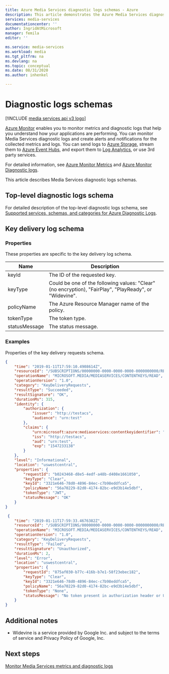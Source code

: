 ```yaml
---
title: Azure Media Services diagnostic logs schemas - Azure
description: This article demonstrates the Azure Media Services diagnostic logs schemas.
services: media-services
documentationcenter: ''
author: IngridAtMicrosoft
manager: femila
editor: ''

ms.service: media-services
ms.workload: media
ms.tgt_pltfrm: na
ms.devlang: na
ms.topic: conceptual
ms.date: 08/31/2020
ms.author: inhenkel

---
```


# Diagnostic logs schemas

[!INCLUDE [media services api v3 logo](./includes/v3-hr.md)]

[Azure Monitor](../../azure-monitor/overview.md) enables you to monitor metrics and diagnostic logs that help you understand how your applications are performing. You can monitor Media Services diagnostic logs and create alerts and notifications for the collected metrics and logs. You can send logs to [Azure Storage](https://azure.microsoft.com/services/storage/), stream them to [Azure Event Hubs](https://azure.microsoft.com/services/event-hubs/), and export them to [Log Analytics](https://azure.microsoft.com/services/log-analytics/), or use 3rd party services.

For detailed information, see [Azure Monitor Metrics](../../azure-monitor/data-platform.md) and [Azure Monitor Diagnostic logs](../../azure-monitor/essentials/platform-logs-overview.md).

This article describes Media Services diagnostic logs schemas.

## Top-level diagnostic logs schema

For detailed description of the top-level diagnostic logs schema, see [Supported services, schemas, and categories for Azure Diagnostic Logs](../../azure-monitor/essentials/resource-logs-schema.md).

## Key delivery log schema

### Properties

These properties are specific to the key delivery log schema.

|Name|Description|
|---|---|
|keyId|The ID of the requested key.|
|keyType|Could be one of the following values: "Clear" (no encryption), "FairPlay", "PlayReady", or "Widevine".|
|policyName|The Azure Resource Manager name of the policy.|
|tokenType|The token type.|
|statusMessage|The status message.|

### Examples

Properties of the key delivery requests schema.

```json
{
    "time": "2019-01-11T17:59:10.4908614Z",
    "resourceId": "/SUBSCRIPTIONS/00000000-0000-0000-0000-0000000000/RESOURCEGROUPS/SBKEY/PROVIDERS/MICROSOFT.MEDIA/MEDIASERVICES/SBDNSTEST",
    "operationName": "MICROSOFT.MEDIA/MEDIASERVICES/CONTENTKEYS/READ",
    "operationVersion": "1.0",
    "category": "KeyDeliveryRequests",
    "resultType": "Succeeded",
    "resultSignature": "OK",
    "durationMs": 315,
    "identity": {
        "authorization": {
            "issuer": "http://testacs",
            "audience": "urn:test"
        },
        "claims": {
            "urn:microsoft:azure:mediaservices:contentkeyidentifier": "3321e646-78d0-4896-84ec-c7b98eddfca5",
            "iss": "http://testacs",
            "aud": "urn:test",
            "exp": "1547233138"
        }
    },
    "level": "Informational",
    "location": "uswestcentral",
    "properties": {
        "requestId": "b0243468-d8e5-4edf-a48b-d408e1661050",
        "keyType": "Clear",
        "keyId": "3321e646-78d0-4896-84ec-c7b98eddfca5",
        "policyName": "56a70229-82d0-4174-82bc-e9d3b14e5dbf",
        "tokenType": "JWT",
        "statusMessage": "OK"
    }
} 
```

```json
 {
    "time": "2019-01-11T17:59:33.4676382Z",
    "resourceId": "/SUBSCRIPTIONS/00000000-0000-0000-0000-0000000000/RESOURCEGROUPS/SBKEY/PROVIDERS/MICROSOFT.MEDIA/MEDIASERVICES/SBDNSTEST",
    "operationName": "MICROSOFT.MEDIA/MEDIASERVICES/CONTENTKEYS/READ",
    "operationVersion": "1.0",
    "category": "KeyDeliveryRequests",
    "resultType": "Failed",
    "resultSignature": "Unauthorized",
    "durationMs": 2,
    "level": "Error",
    "location": "uswestcentral",
    "properties": {
        "requestId": "875af030-b77c-416b-b7e1-58f23ebec182",
        "keyType": "Clear",
        "keyId": "3321e646-78d0-4896-84ec-c7b98eddfca5",
        "policyName": "56a70229-82d0-4174-82bc-e9d3b14e5dbf",
        "tokenType": "None",
        "statusMessage": "No token present in authorization header or URL."
    }
} 
```

## Additional notes

* Widevine is a service provided by Google Inc. and subject to the terms of service and Privacy Policy of Google, Inc.

## Next steps

[Monitor Media Services metrics and diagnostic logs](media-services-metrics-diagnostic-logs.md)
